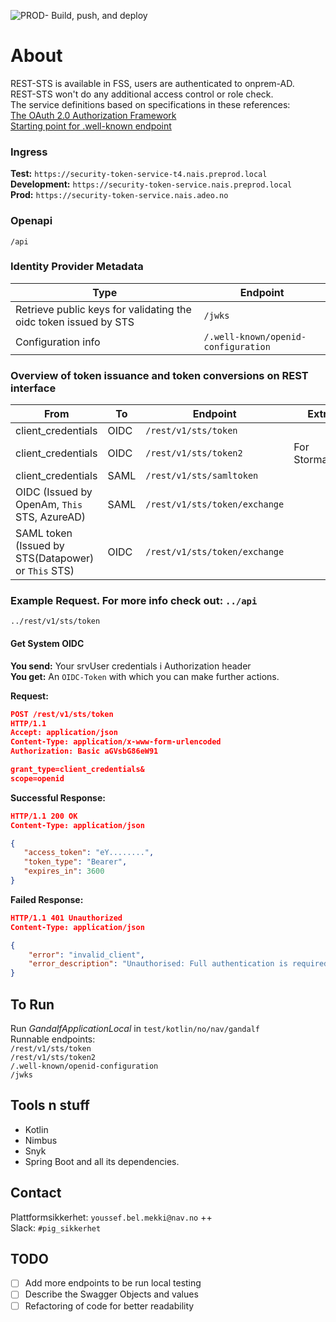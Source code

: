 ![PROD- Build, push, and deploy](https://github.com/navikt/gandalf/workflows/PROD-%20Build,%20push,%20and%20deploy/badge.svg)

# About
REST-STS is available in FSS, users are authenticated to onprem-AD.  
REST-STS won't do any additional access control or role check.  
The service definitions based on specifications in these references:  
[The OAuth 2.0 Authorization Framework](https://tools.ietf.org/html/rfc6749)  
[Starting point for .well-known endpoint](https://openid.net/specs/openid-connect-discovery-1_0.html#ProviderMetadata)  

### Ingress
**Test:** `https://security-token-service-t4.nais.preprod.local`  
**Development:** `https://security-token-service.nais.preprod.local`  
**Prod:** `https://security-token-service.nais.adeo.no`  

### Openapi
`/api`  

### Identity Provider Metadata
| Type              | Endpoint              |
|-----------------------|-----------------------|
| Retrieve public keys for validating the oidc token issued by STS    | `/jwks`                  |
| Configuration info    | `/.well-known/openid-configuration`                  |

### Overview of token issuance and token conversions on REST interface
| From              | To                  | Endpoint              | Extra                                            |
|-----------------------|-----------------------|-----------------------|--------------------------------------------------|
| client_credentials               | OIDC                | `/rest/v1/sts/token`                  |                             |
| client_credentials        | OIDC                | `/rest/v1/sts/token2`                   | For Stormaskin   |
| client_credentials          | SAML               |  `/rest/v1/sts/samltoken`             | 
| OIDC (Issued by OpenAm, `This` STS, AzureAD)      |  SAML     | `/rest/v1/sts/token/exchange`                   |                          |
| SAML token (Issued by STS(Datapower) or `This` STS)                   | OIDC     | `/rest/v1/sts/token/exchange`                   |           |

### Example Request. For more info check out: `../api`
`../rest/v1/sts/token`  
#### Get System OIDC
**You send:**  Your srvUser credentials i Authorization header  
**You get:** An `OIDC-Token` with which you can make further actions.  

**Request:**
```json
POST /rest/v1/sts/token 
HTTP/1.1
Accept: application/json
Content-Type: application/x-www-form-urlencoded
Authorization: Basic aGVsbG86eW91

grant_type=client_credentials&
scope=openid
```
**Successful Response:**
```json
HTTP/1.1 200 OK
Content-Type: application/json

{
   "access_token": "eY........",
   "token_type": "Bearer",
   "expires_in": 3600
}
```
**Failed Response:**
```json
HTTP/1.1 401 Unauthorized
Content-Type: application/json

{
    "error": "invalid_client",
    "error_description": "Unauthorised: Full authentication is required to access this resource"
}
```

## To Run
Run _GandalfApplicationLocal_ in `test/kotlin/no/nav/gandalf`  
Runnable endpoints:  
`/rest/v1/sts/token`  
`/rest/v1/sts/token2`  
`/.well-known/openid-configuration`  
`/jwks`  

## Tools n stuff
* Kotlin  
* Nimbus  
* Snyk
* Spring Boot and all its dependencies.

## Contact
Plattformsikkerhet: `youssef.bel.mekki@nav.no` ++  
Slack: `#pig_sikkerhet`

## TODO
- [ ] Add more endpoints to be run local testing  
- [ ] Describe the Swagger Objects and values
- [ ] Refactoring of code for better readability
